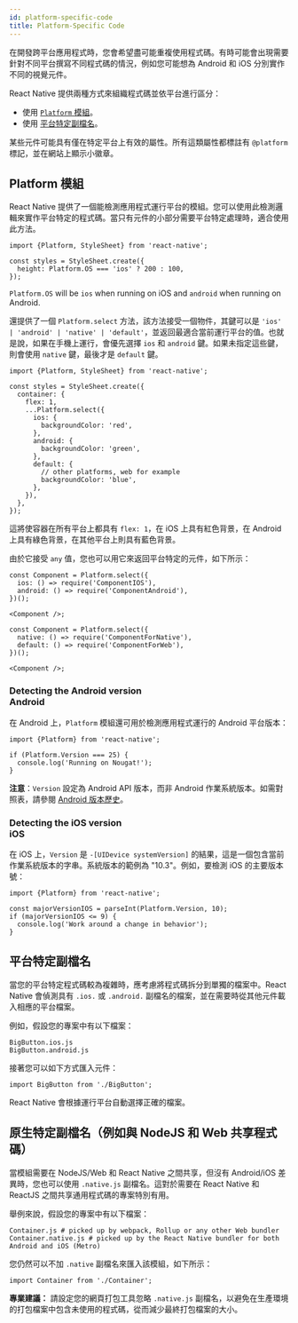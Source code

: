 ```yaml
---
id: platform-specific-code
title: Platform-Specific Code
---
```


在開發跨平台應用程式時，您會希望盡可能重複使用程式碼。有時可能會出現需要針對不同平台撰寫不同程式碼的情況，例如您可能想為 Android 和 iOS 分別實作不同的視覺元件。

React Native 提供兩種方式來組織程式碼並依平台進行區分：

- 使用 [`Platform` 模組](platform-specific-code.md#platform-module)。
- 使用 [平台特定副檔名](platform-specific-code.md#platform-specific-extensions)。

某些元件可能具有僅在特定平台上有效的屬性。所有這類屬性都標註有 `@platform` 標記，並在網站上顯示小徽章。

## Platform 模組

React Native 提供了一個能檢測應用程式運行平台的模組。您可以使用此檢測邏輯來實作平台特定的程式碼。當只有元件的小部分需要平台特定處理時，適合使用此方法。

```tsx
import {Platform, StyleSheet} from 'react-native';

const styles = StyleSheet.create({
  height: Platform.OS === 'ios' ? 200 : 100,
});
```

`Platform.OS` will be `ios` when running on iOS and `android` when running on Android.

還提供了一個 `Platform.select` 方法，該方法接受一個物件，其鍵可以是 `'ios' | 'android' | 'native' | 'default'`，並返回最適合當前運行平台的值。也就是說，如果在手機上運行，會優先選擇 `ios` 和 `android` 鍵。如果未指定這些鍵，則會使用 `native` 鍵，最後才是 `default` 鍵。

```tsx
import {Platform, StyleSheet} from 'react-native';

const styles = StyleSheet.create({
  container: {
    flex: 1,
    ...Platform.select({
      ios: {
        backgroundColor: 'red',
      },
      android: {
        backgroundColor: 'green',
      },
      default: {
        // other platforms, web for example
        backgroundColor: 'blue',
      },
    }),
  },
});
```

這將使容器在所有平台上都具有 `flex: 1`，在 iOS 上具有紅色背景，在 Android 上具有綠色背景，在其他平台上則具有藍色背景。

由於它接受 `any` 值，您也可以用它來返回平台特定的元件，如下所示：

```tsx
const Component = Platform.select({
  ios: () => require('ComponentIOS'),
  android: () => require('ComponentAndroid'),
})();

<Component />;
```

```tsx
const Component = Platform.select({
  native: () => require('ComponentForNative'),
  default: () => require('ComponentForWeb'),
})();

<Component />;
```

### Detecting the Android version <div class="label android" title="This section is related to Android platform">Android</div>

在 Android 上，`Platform` 模組還可用於檢測應用程式運行的 Android 平台版本：

```tsx
import {Platform} from 'react-native';

if (Platform.Version === 25) {
  console.log('Running on Nougat!');
}
```

**注意**：`Version` 設定為 Android API 版本，而非 Android 作業系統版本。如需對照表，請參閱 [Android 版本歷史](https://en.wikipedia.org/wiki/Android_version_history#Overview)。

### Detecting the iOS version <div class="label ios" title="This section is related to iOS platform">iOS</div>

在 iOS 上，`Version` 是 `-[UIDevice systemVersion]` 的結果，這是一個包含當前作業系統版本的字串。系統版本的範例為 "10.3"。例如，要檢測 iOS 的主要版本號：

```tsx
import {Platform} from 'react-native';

const majorVersionIOS = parseInt(Platform.Version, 10);
if (majorVersionIOS <= 9) {
  console.log('Work around a change in behavior');
}
```

## 平台特定副檔名

當您的平台特定程式碼較為複雜時，應考慮將程式碼拆分到單獨的檔案中。React Native 會偵測具有 `.ios.` 或 `.android.` 副檔名的檔案，並在需要時從其他元件載入相應的平台檔案。

例如，假設您的專案中有以下檔案：

```shell
BigButton.ios.js
BigButton.android.js
```

接著您可以如下方式匯入元件：

```tsx
import BigButton from './BigButton';
```

React Native 會根據運行平台自動選擇正確的檔案。

## 原生特定副檔名（例如與 NodeJS 和 Web 共享程式碼）

當模組需要在 NodeJS/Web 和 React Native 之間共享，但沒有 Android/iOS 差異時，您也可以使用 `.native.js` 副檔名。這對於需要在 React Native 和 ReactJS 之間共享通用程式碼的專案特別有用。

舉例來說，假設您的專案中有以下檔案：

```shell
Container.js # picked up by webpack, Rollup or any other Web bundler
Container.native.js # picked up by the React Native bundler for both Android and iOS (Metro)
```

您仍然可以不加 `.native` 副檔名來匯入該模組，如下所示：

```tsx
import Container from './Container';
```

**專業建議：** 請設定您的網頁打包工具忽略 `.native.js` 副檔名，以避免在生產環境的打包檔案中包含未使用的程式碼，從而減少最終打包檔案的大小。